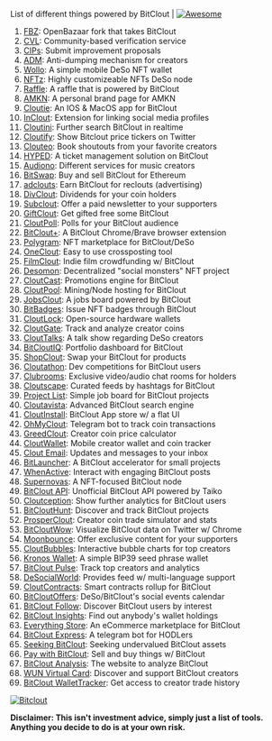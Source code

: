 List of different things powered by BitClout  | [![Awesome](https://cdn.rawgit.com/sindresorhus/awesome/d7305f38d29fed78fa85652e3a63e154dd8e8829/media/badge.svg)](https://github.com/Mentors4EDU/Awesome-Clout)

1. [FBZ](https://github.com/Mentors4EDU/FBZ): OpenBazaar fork that takes  BitClout
2. [CVL](https://www.cvl.ac/): Community-based verification service
3. [CIPs](https://github.com/Mentors4EDU/BitClout-Proposals): Submit improvement proposals
4. [ADM](https://github.com/CloutContracts/ADM): Anti-dumping mechanism for creators
5. [Wollo](https://wollo.cc/): A simple mobile DeSo NFT wallet
6. [NFTz](https://nftz.zone/): Highly customizeable NFTs DeSo node
7. [Raffle](https://bitcloutraffle.com/): A raffle that is powered by BitClout
8. [AMKN](https://peer-social.com/): A personal brand page for AMKN
9. [Cloutie](https://bitclout.com/u/CloutieApp): An IOS & MacOS app for BitClout
10. [InClout](https://inclout.io/): Extension for linking social media profiles
11. [Cloutini](https://cloutini.com/): Further search BitClout in realtime
12. [Cloutify](https://chrome.google.com/webstore/detail/cloutify-show-bitclout-pr/mmpacdkjmmnichfpplcpcipgcdphfhdg): Show Bitclout price tickers on Twitter
13. [Clouteo](https://www.clouteo.co/book-shout-out): Book shoutouts from your favorite creators
14. [HYPED](https://hypedtickets.com/): A ticket management solution on BitClout
15. [Audiono](https://audiono.de/): Different services for music creators
16. [BitSwap](https://bitswap.network/): Buy and sell BitClout for Ethereum
17. [adclouts](https://adclouts.com/): Earn BitClout for reclouts (advertising)
18. [DivClout](https://www.divclout.com/): Dividends for your coin holders
19. [Subclout](https://www.subclout.com/): Offer a paid newsletter to your supporters
20. [GiftClout](https://www.giftclout.com/): Get gifted free some BitClout
21. [CloutPoll](https://cloutpoll.com/): Polls for your BitClout audience
22. [BitClout+](https://bitclout.plus/): A BitClout Chrome/Brave browser extension
23. [Polygram](https://polygram.cc/): NFT marketplace for BitClout/DeSo
24. [OneClout](https://oneclout.net/): Easy to use crossposting tool
25. [FilmClout](https://bitclout.com/u/FilmClout): Indie film crowdfunding w/ BitClout
26. [Desomon](https://www.desomon.com/): Decentralized "social monsters" NFT project
27. [CloutCast](https://cloutcast.io/): Promotions engine for BitClout
28. [CloutPool](https://bitclout.com/u/CloutPool): Mining/Node hosting for BitClout
29. [JobsClout](http://jobclout.me/): A jobs board powered by BitClout
30. [BitBadges](http://bitbadges.web.app/): Issue NFT badges through BitClout
31. [CloutLock](https://bitclout.com/u/CloutLockl): Open-source hardware wallets
32. [CloutGate](https://cloutgate.com/): Track and analyze creator coins
33. [CloutTalks](https://typedream.app/clouttalks): A talk show regarding DeSo creators
34. [BitCloutIQ](https://bitcloutiq.net/): Portfolio dashboard for BitClout
35. [ShopClout](http://shopclout.me/): Swap your BitClout for products
36. [Cloutathon](https://cloutathon.com/): Dev competitions for BitClout users
37. [Clubrooms](https://clubroo.ms): Exclusive video/audio chat rooms for holders
38. [Cloutscape](https://cloutscape.net/): Curated feeds by hashtags for BitClout
39. [Project List](https://project-list.io/): Simple job board for BitClout projects
40. [Cloutavista](https://cloutavista.com/): Advanced BitClout search engine
41. [CloutInstall](https://cloutinstall.app): BitClout App store w/ a flat UI
42. [OhMyClout](https://ohmyclout.com/): Telegram bot to track coin transactions
43. [GreedClout](https://bogdandidenko.github.io/greedclout/): Creator coin price calculator
44. [CloutWallet](https://bitclout.com/u/cloutwallet): Mobile creator wallet and coin tracker
45. [Clout Email](https://cloutemail.com/): Updates and messages to your inbox
46. [BitLauncher](https://bitlauncher.net/): A BitClout accelerator for small projects
47. [WhenActive](https://whenactive.com/global): Interact with engaging BitClout posts
48. [Supernovas](https://www.supernovas.app/): A NFT-focused BitClout node
49. [BitClout API](https://github.com/benjaminwoods/bitclout): Unofficial BitClout API powered by Taiko
50. [Cloutception](https://cloutception.club/): Show further analytics for BitClout users
51. [BitCloutHunt](https://www.bitclouthunt.com/): Discover and track BitClout projects
52. [ProsperClout](https://www.prosperclout.com/): Creator coin trade simulator and stats
53. [BitCloutWow](https://chrome.google.com/webstore/detail/bitcloutwow-bitclout-on-t/pljnngphhkadegjpkajkcigimjdheedd?hl=en&authuser=1): Visualize BitClout data on Twitter w/ Chrome
54. [Moonbounce](https://getmoonbounce.com/): Offer exclusive content for your supporters
55. [CloutBubbles](https://cloutbubbles.com/): Interactive bubble charts for top creators
56. [Kronos Wallet](https://kronoswallet.com/): A simple BIP39 seed phrase wallet
57. [BitClout Pulse](https://www.bitcloutpulse.com/): Track top creators and analytics
58. [DeSocialWorld](https://desocialworld.com/): Provides feed w/ multi-language support
59. [CloutContracts](https://bitclout.com/u/cloutcontracts): Smart contracts rollup for BitClout
60. [BitCloutOffers](https://bitclout.com/u/BitCloutOffers): DeSo/BitClout's social events calendar
61. [BitClout Follow](https://bitcloutfollow.com/): Discover BitClout users by interest
62. [BitClout Insights](https://bitcloutinsights.com/): Find out anybody's wallet holdings
63. [Everything Store](https://www.everythingstore.io/): An eCommerce marketplace for BitClout
64. [BitClout Express](https://bitclout.express/): A telegram bot for HODLers
65. [Seeking BitClout](https://seekingbitclout.com/): Seeking undervalued BitClout assets
66. [Pay with BitClout](https://bitclout.com/u/PayWithBitClout): Sell and buy things w/ BitClout
67. [BitClout Analysis](https://www.bitcloutanalysis.com/): The website to analyze BitClout
68. [WUN Virtual Card](https://wun.vc/): Discover and support BitClout creators
69. [BitClout WalletTracker](https://chrome.google.com/webstore/detail/bitclout-wallettracker/kgafnekhkfjhjjdmlobajeppoehmjbba): Get access to creator trade history

[![Bitclout](https://img.shields.io/badge/-Follow%20me%20on%20BitClout-red)](https://bitclout.com/u/AMKN)

**Disclaimer: This isn't investment advice, simply just a list of tools. Anything you decide to do is at your own risk.**
